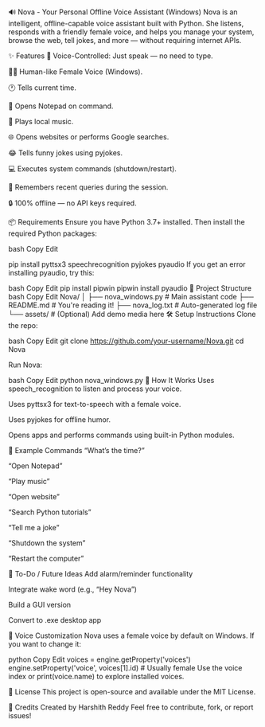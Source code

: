 🔊 Nova - Your Personal Offline Voice Assistant (Windows)
Nova is an intelligent, offline-capable voice assistant built with Python. She listens, responds with a friendly female voice, and helps you manage your system, browse the web, tell jokes, and more — without requiring internet APIs.

✨ Features
🎤 Voice-Controlled: Just speak — no need to type.

👩‍🦰 Human-like Female Voice (Windows).

🕐 Tells current time.

📝 Opens Notepad on command.

🎵 Plays local music.

🌐 Opens websites or performs Google searches.

😂 Tells funny jokes using pyjokes.

💻 Executes system commands (shutdown/restart).

🧠 Remembers recent queries during the session.

🔒 100% offline — no API keys required.



📦 Requirements
Ensure you have Python 3.7+ installed. Then install the required Python packages:

bash
Copy
Edit

pip install pyttsx3 speechrecognition pyjokes pyaudio
If you get an error installing pyaudio, try this:

bash
Copy
Edit
pip install pipwin
pipwin install pyaudio
📁 Project Structure
bash
Copy
Edit
Nova/
│
├── nova_windows.py      # Main assistant code
├── README.md            # You're reading it!
├── nova_log.txt         # Auto-generated log file
└── assets/              # (Optional) Add demo media here
🛠 Setup Instructions
Clone the repo:

bash
Copy
Edit
git clone https://github.com/your-username/Nova.git
cd Nova

Run Nova:

bash
Copy
Edit
python nova_windows.py
🔧 How It Works
Uses speech_recognition to listen and process your voice.

Uses pyttsx3 for text-to-speech with a female voice.

Uses pyjokes for offline humor.

Opens apps and performs commands using built-in Python modules.


🧠 Example Commands
“What’s the time?”

“Open Notepad”

“Play music”

“Open website”

“Search Python tutorials”

“Tell me a joke”

“Shutdown the system”

“Restart the computer”

🧩 To-Do / Future Ideas
Add alarm/reminder functionality

Integrate wake word (e.g., “Hey Nova”)

Build a GUI version

Convert to .exe desktop app

🤖 Voice Customization
Nova uses a female voice by default on Windows. If you want to change it:

python
Copy
Edit
voices = engine.getProperty('voices')
engine.setProperty('voice', voices[1].id)  # Usually female
Use the voice index or print(voice.name) to explore installed voices.

📝 License
This project is open-source and available under the MIT License.

🙌 Credits
Created by Harshith Reddy
Feel free to contribute, fork, or report issues!
